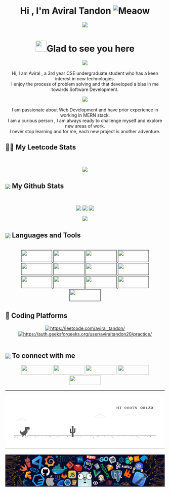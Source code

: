 <h1 align="center">Hi , I'm Aviral Tandon <img src="https://i.imgur.com/veZrcC7.gif" alt="Meaow" width="50" /></h1>
<p align="center">
  <a href="https://github.com/DenverCoder1/readme-typing-svg"><img src="https://readme-typing-svg.herokuapp.com?color=FF1414&lines=Computer+Science+Student;MERN+Stack+Developer;Always+learning+new+things&center=true&width=500&height=50"></a>
</p>

<h1 align="center"><img src="https://media.giphy.com/media/hvRJCLFzcasrR4ia7z/giphy.gif" width="35px" height="35px">Glad to see you here</h1>
<p align="center"><b>  <a href="https://aviraltandon.com/">
    <img width="100" src="https://img.shields.io/badge/Website-3b5998?style=flat-square&logo=google-chrome&logoColor=white" />
  </a></b></p>
 </p>
 
 <p align="center">
  Hi, I am Aviral , a 3rd year CSE undergraduate student who has a keen interest in new technologies. <br/>I enjoy the process of problem solving and that developed a bias in me towards Software Development.<br/>
  </p>
 
<p align="center" ><img 
 src="https://user-images.githubusercontent.com/22797857/90096358-dba16400-dd54-11ea-8e44-e181ada72661.gif" width="40%"/></p>
 
 <p align="center">
 I am passionate about Web Development and have prior experience in working in MERN stack.<br/> I am a curious person , I am always ready to challenge myself and explore new areas of work.<br/> I never stop learning and for me, each new project is another adventure.
  </p>

<summary><h2>🙇‍♂️ My Leetcode Stats</h2> </summary>
<br/>
<p align = "center">
  <img src = "https://leetcode.card.workers.dev/aviral_tandon?theme=dark&font=source_code_pro&extension=activity">
</p>

<summary><h2><img src="https://emojis.slackmojis.com/emojis/images/1471045852/841/hero.gif?1471045852" align="center"width="28" /> My Github Stats</h2> </summary>
<br/>
<p align = "center">
  <img src = "https://github-readme-stats.vercel.app/api?username=aviraltandon21&count_private=true&show_icons=true&theme=nightowl&line_height=32">
  <img src="https://github-readme-streak-stats.herokuapp.com/?user=aviraltandon21&theme=dark">
  <img src = "https://github-readme-stats.vercel.app/api/top-langs/?username=aviraltandon21&theme=algolia">
  
</p>

<p align="center">
    <img height="30" src="https://komarev.com/ghpvc/?username=aviraltandon21&color=orange&style=flat-square">
</p>

<summary><h2><img src="https://emojis.slackmojis.com/emojis/images/1471045839/793/computerrage.gif?1471045839" align="center"
                width="28" /> Languages and Tools</h2></summary>

<br>
<div align="center">
    <a href="">
        <img src="https://img.shields.io/badge/HTML5-E34F26?style=for-the-badge&logo=html5&logoColor=white" width="98px" height="38px" padding= "10px">
    </a>
    <a href="">
        <img src="https://img.shields.io/badge/CSS3-1572B6?style=for-the-badge&logo=css3&logoColor=white" width="98px" height="38px" padding= "10px">
   </a>
    <a href="">
        <img src="https://img.shields.io/badge/JavaScript-F7DF1E?style=for-the-badge&logo=javascript&logoColor=black" width="98px" height="38px" padding= "10px">
  </a>
    <a href="">
        <img src="https://img.shields.io/badge/React-20232A?style=for-the-badge&logo=react&logoColor=61DAFB" width="98px" height="38px" padding= "10px">
    </a>
    <a href="">
        <img src="https://img.shields.io/badge/Node.js-339933?style=for-the-badge&logo=nodedotjs&logoColor=white" width="98px" height="38px" padding= "10px">
  </a>
    <a href="">
        <img src="https://img.shields.io/badge/Express.js-000000?style=for-the-badge&logo=express&logoColor=white" width="98px" height="38px" padding= "10px">
   </a>
    <a href="">
        <img src="https://img.shields.io/badge/MongoDB-4EA94B?style=for-the-badge&logo=mongodb&logoColor=white" width="98px" height="38px" padding= "10px">
   </a>
    <a href="">
        <img src="https://img.shields.io/badge/MySQL-00000F?style=for-the-badge&logo=mysql&logoColor=white" width="98px" height="38px" padding= "10px">
   </a>
    <a href="">
        <img src="https://img.shields.io/badge/Gatsby-663399?style=for-the-badge&logo=gatsby&logoColor=white" width="98px" height="38px" padding= "10px">
    </a>
    <a href="">
        <img src="https://img.shields.io/badge/firebase-ffca28?style=for-the-badge&logo=firebase&logoColor=black" width="98px" height="38px" padding= "10px">
   </a>
    <a href="">
        <img src="https://img.shields.io/badge/strapi-2e7eea?style=for-the-badge&logo=strapi&logoColor=white" width="98px" height="38px" padding= "10px">
    </a>
    <a href="">
        <img src="https://img.shields.io/badge/Git-F05032?style=for-the-badge&logo=git&logoColor=white" width="98px" height="38px" padding= "10px">
    </a>
    <a href="">
        <img src="https://img.shields.io/badge/Postman-FF6C37?style=for-the-badge&logo=Postman&logoColor=white" width="98px" height="38px" padding= "10px">
    </a>
</div>



<summary><h2>🏅 Coding Platforms</h2></summary>
<div align = "center">
<a href="https://www.leetcode.com/aviral_tandon target="blank"><img align="center" src="https://img.shields.io/badge/-LeetCode-FFA116?style=for-the-badge&logo=LeetCode&logoColor=black" alt="https://leetcode.com/aviral_tandon/" width="98px" height="25px" padding= "10px"/></a>
<a href="https://auth.geeksforgeeks.org/user/aviraltandon20/practice/" target="blank"><img align="center" src="https://img.shields.io/badge/-GeeksforGeeks-0F9D58?style=flat-square&logo=GeeksforGeeks&logoColor=white" alt="https://auth.geeksforgeeks.org/user/aviraltandon20/practice/" width="128px" height="25px" padding= "10px"/></a>
</div>
<br/>

 <summary><h2><img src="https://emojis.slackmojis.com/emojis/images/1579216111/7550/pikachu_wave.gif?1579216111" align="center"
                width="28" /> To connect with me</h2></summary>

<div align = "center">
 
[<img src ="https://img.shields.io/badge/portfolio-%23.svg?&style=for-the-badge&logo=&logoColor=white%22" width="98px" height="30px" padding= "10px">](https://aviraltandon.com/)
[<img src="https://img.shields.io/badge/linkedin-%230077B5.svg?&style=for-the-badge&logo=linkedin&logoColor=white" width="98px" height="30px" padding= "10px"/>](https://www.linkedin.com/in/aviral-tandon-b852891a1/)
[<img src = "https://img.shields.io/badge/Gmail-D14836?style=for-the-badge&logo=gmail&logoColor=white" width="98px" height="30px" padding= "10px">](mailto:aviraltandon20@gmail.com)
[<img src="https://img.shields.io/badge/twitter-%231DA1F2.svg?&style=for-the-badge&logo=twitter&logoColor=white" width="98px" height="30px" padding= "10px"/>](https://twitter.com/AviralTandon5) 
[<img src = "https://img.shields.io/badge/instagram-%23E4405F.svg?&style=for-the-badge&logo=instagram&logoColor=white" width="98px" height="30px" padding= "10px">](https://www.instagram.com/aviral_tandon/)

</div>
<hr/>
<p align="center"><img src="https://raw.githubusercontent.com/aviraltandon21/aviraltandon21/master/dino.gif"></p>
<p align="center"><img src="https://raw.githubusercontent.com/aviraltandon21/aviraltandon21/master/footer.png"></p>
